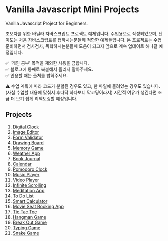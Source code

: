 # Vanilla Javascript Mini Projects

Vanilla Javascript Project for Beginners.  

초보자를 위한 바닐라 자바스크립트 프로젝트 예제입니다. 수업용으로 작성되었으며, 난이도는 처음 자바스크립트를 접하시는분들께 적합한 예제들입니다. 본 프로젝트는 수업 준비하면서 겸사겸사, 독학하시는분들께 도움이 되고자 앞으로 계속 업데이트 해나갈 예정입니다.

✅  '개인 공부' 목적을 제외한 사용을 금합니다.  
✅  블로그에 통째로 복붙해서 올리지 말아주세요.  
✅  인용할 때는 출처를 밝혀주세요.  

⚠️ 수업 계획에 따라 코드가 분할된 경우도 있고, 한 파일에 몰려있는 경우도 있습니다. (사실 수업할 내용에 맞춰서 후다닥 하다보니 막코딩이라서) 시간적 여유가 생긴다면 조금 더 보기 쉽게 리팩토링할 예정입니다.

## Projects

1. [Digital Clock](https://github.com/coach-oox/digital-clock)
2. [Image Editor](https://github.com/coach-oox/image-effector)
4. [Form Validator](https://github.com/coach-oox/form-validation)
5. [Drawing Board](https://github.com/coach-oox/simple-drawing-board)
6. [Memory Game](https://github.com/coach-oox/memory-game)
7. [Weather App](https://github.com/coach-oox/weather-app)
8. [Book Journal](https://github.com/coach-oox/book-journal-app)
9. [Calendar](https://github.com/coach-oox/vanilla-calendar)
24. [Pomodoro Clock]()
25. [Music Player]()
26. [Video Player]()
28. [Infinite Scrolling]()
29. [Meditation App]()
30. [To Do List]()
32. [Smart Calculator]()
33. [Movie Seat Booking App]()
34. [Tic Tac Toe]()
35. [Hangman Game]()
36. [Break Out Game]()
37. [Typing Game]()
38. [Snake Game]()
